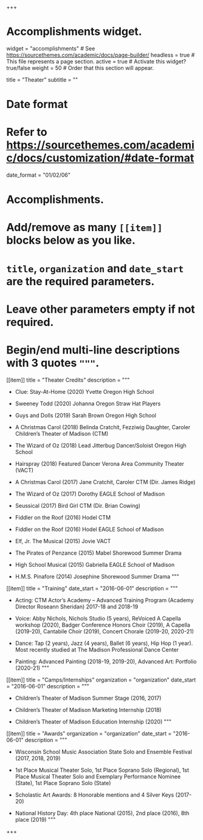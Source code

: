 +++
# Accomplishments widget.
widget = "accomplishments"  # See https://sourcethemes.com/academic/docs/page-builder/
headless = true  # This file represents a page section.
active = true  # Activate this widget? true/false
weight = 50  # Order that this section will appear.

title = "Theater"
subtitle = ""

# Date format
#   Refer to https://sourcethemes.com/academic/docs/customization/#date-format
date_format = "01/02/06"

# Accomplishments.
#   Add/remove as many `[[item]]` blocks below as you like.
#   `title`, `organization` and `date_start` are the required parameters.
#   Leave other parameters empty if not required.
#   Begin/end multi-line descriptions with 3 quotes `"""`.

[[item]]
  title = "Theater Credits"
  description = """
  
  - Clue: Stay-At-Home (2020)		Yvette				Oregon High School

- Sweeney Todd (2020)			Johanna				Oregon Straw Hat Players

- Guys and Dolls (2019)			Sarah Brown			Oregon High School

- A Christmas Carol (2018)			Belinda Cratchit, Fezziwig Daughter, Caroler			Children’s Theater of Madison (CTM)

- The Wizard of Oz (2018)			Lead Jitterbug Dancer/Soloist	Oregon High School

- Hairspray (2018)				Featured Dancer			Verona Area Community Theater (VACT)

- A Christmas Carol (2017)			Jane Cratchit, Caroler		CTM (Dir. James Ridge)

- The Wizard of Oz (2017)			Dorothy				EAGLE School of Madison

- Seussical (2017)				Bird Girl			CTM (Dir. Brian Cowing)

- Fiddler on the Roof (2016)			Hodel				CTM

- Fiddler on the Roof (2016)			Hodel				EAGLE School of Madison

- Elf, Jr. The Musical (2015)			Jovie				VACT

- The Pirates of Penzance (2015)		Mabel				Shorewood Summer Drama

- High School Musical (2015)		Gabriella			EAGLE School of Madison

- H.M.S. Pinafore (2014)			Josephine			Shorewood Summer Drama
  """

[[item]]
  title = "Training"
  date_start = "2016-06-01"
  description = """
  
  - Acting: CTM Actor’s Academy – Advanced Training Program (Academy Director Roseann Sheridan) 2017-18 and 2018-19
  
  - Voice: Abby Nichols, Nichols Studio (5 years), ReVoiced A Capella workshop (2020), Badger Conference Honors Choir (2019), A Capella (2019-20), Cantabile Choir (2019), Concert Chorale (2019-20, 2020-21)
  
  - Dance: Tap (2 years), Jazz (4 years), Ballet (6 years), Hip Hop (1 year). Most recently studied at The Madison Professional Dance Center
  
  - Painting: Advanced Painting (2018-19, 2019-20), Advanced Art: Portfolio (2020-21)
  """
  
[[item]]
  title = "Camps/Internships"
  organization = "organization"
  date_start = "2016-06-01"
  description = """

- Children’s Theater of Madison Summer Stage (2016, 2017)

- Children’s Theater of Madison Marketing Internship (2018)

- Children’s Theater of Madison Education Internship (2020)
  """
  
[[item]]
  title = "Awards"
  organization = "organization"
  date_start = "2016-06-01"
  description = """
- Wisconsin School Music Association State Solo and Ensemble Festival (2017, 2018, 2019)

- 1st Place Musical Theater Solo, 1st Place Soprano Solo (Regional), 1st Place Musical Theater Solo and Exemplary Performance Nominee (State), 1st Place Soprano Solo (State)

- Scholastic Art Awards: 8 Honorable mentions and 4 Silver Keys (2017-20)

- National History Day: 4th place National (2015), 2nd place (2016), 8th place (2019)
  """

+++
